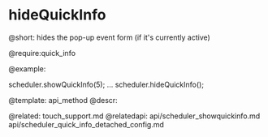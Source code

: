 hideQuickInfo
=============
@short: 
	hides the pop-up event form (if it's currently active)
	
@require:quick_info
 
@example: 
	
scheduler.showQuickInfo(5);
...
scheduler.hideQuickInfo();



@template:	api_method
@descr: 

@related:
	touch_support.md
@relatedapi:
	api/scheduler_showquickinfo.md
    api/scheduler_quick_info_detached_config.md


